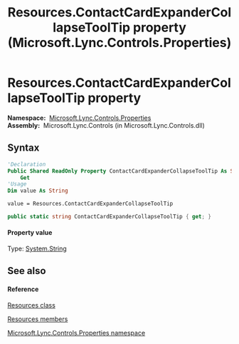 ﻿---
title: Resources.ContactCardExpanderCollapseToolTip property  (Microsoft.Lync.Controls.Properties)
TOCTitle: 'ContactCardExpanderCollapseToolTip property '
ms:assetid: P:Microsoft.Lync.Controls.Properties.Resources.ContactCardExpanderCollapseToolTip_DI_3_UC_OCS14MrefLyncWPF
ms:mtpsurl: https://msdn.microsoft.com/en-us/library/microsoft.lync.controls.properties.resources.contactcardexpandercollapsetooltip_di_3_uc_ocs14mreflyncwpf(v=office.15)
ms:contentKeyID: 48596767
ms.date: 07/28/2014
mtps_version: v=office.15
f1_keywords:
- Microsoft.Lync.Controls.Properties.Resources.ContactCardExpanderCollapseToolTip
dev_langs:
- CSharp
- JScript
- VB
- other
---

# Resources.ContactCardExpanderCollapseToolTip property

**Namespace:**  [Microsoft.Lync.Controls.Properties](microsoft-lync-controls-properties-namespace_1.md)  
**Assembly:**  Microsoft.Lync.Controls (in Microsoft.Lync.Controls.dll)

## Syntax

``` vb
'Declaration
Public Shared ReadOnly Property ContactCardExpanderCollapseToolTip As String
    Get
'Usage
Dim value As String

value = Resources.ContactCardExpanderCollapseToolTip
```

``` csharp
public static string ContactCardExpanderCollapseToolTip { get; }
```

#### Property value

Type: [System.String](http://msdn2.microsoft.com/en-us/library/s1wwdcbf)  

## See also

#### Reference

[Resources class](resources-class-microsoft-lync-controls-properties_1.md)

[Resources members](resources-members-microsoft-lync-controls-properties_1.md)

[Microsoft.Lync.Controls.Properties namespace](microsoft-lync-controls-properties-namespace_1.md)

